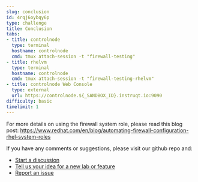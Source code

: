 ```yaml
---
slug: conclusion
id: 4rqj6oybqy6p
type: challenge
title: Conclusion
tabs:
- title: controlnode
  type: terminal
  hostname: controlnode
  cmd: tmux attach-session -t "firewall-testing"
- title: rhelvm
  type: terminal
  hostname: controlnode
  cmd: tmux attach-session -t "firewall-testing-rhelvm"
- title: controlnode Web Console
  type: external
  url: https://controlnode.${_SANDBOX_ID}.instruqt.io:9090
difficulty: basic
timelimit: 1
---
```


For more details on using the firewall system role, please read this blog post: <https://www.redhat.com/en/blog/automating-firewall-configuration-rhel-system-roles>

If you have any comments or suggestions, please visit our github repo and:

- [Start a discussion](https://github.com/rhel-labs/instruqt/discussions)
- [Tell us your idea for a new lab or feature](https://github.com/rhel-labs/instruqt/discussions/categories/ideas)
- [Report an issue](https://github.com/rhel-labs/instruqt/issues)
